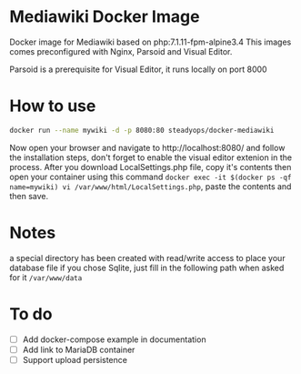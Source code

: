# Mediawiki Docker Image
Docker image for Mediawiki based on php:7.1.11-fpm-alpine3.4
This images comes preconfigured with Nginx, Parsoid and Visual Editor.

Parsoid is a prerequisite for Visual Editor, it runs locally on port 8000


# How to use
```bash
docker run --name mywiki -d -p 8080:80 steadyops/docker-mediawiki
```
Now open your browser and navigate to http://localhost:8080/ and follow the installation steps, don't forget to enable the visual editor extenion in the process.
After you download LocalSettings.php file, copy it's contents then open your  container using this command `docker exec -it $(docker ps -qf name=mywiki) vi /var/www/html/LocalSettings.php`, paste the contents and then save.

# Notes
a special directory has been created with read/write access to place your database file if you chose Sqlite, just fill in the following path when asked for it `/var/www/data`

# To do
- [ ] Add docker-compose example in documentation
- [ ] Add link to MariaDB container
- [ ] Support upload persistence
